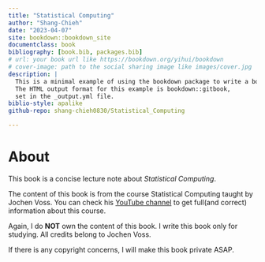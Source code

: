 ```yaml
--- 
title: "Statistical Computing"
author: "Shang-Chieh"
date: "2023-04-07"
site: bookdown::bookdown_site
documentclass: book
bibliography: [book.bib, packages.bib]
# url: your book url like https://bookdown.org/yihui/bookdown
# cover-image: path to the social sharing image like images/cover.jpg
description: |
  This is a minimal example of using the bookdown package to write a book.
  The HTML output format for this example is bookdown::gitbook,
  set in the _output.yml file.
biblio-style: apalike
github-repo: shang-chieh0830/Statistical_Computing

---
```


# About

This book is a concise lecture note about _Statistical Computing_.

The content of this book is from the course Statistical Computing taught by Jochen Voss. You can check his [YouTube channel](https://www.youtube.com/@JochenVoss) to get full(and correct) information about this course.

Again, I do **NOT** own the content of this book. I write this book only for studying. All credits belong to Jochen Voss.

If there is any copyright concerns, I will make this book private ASAP.


